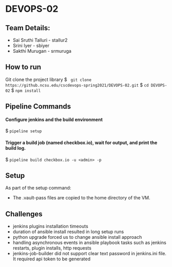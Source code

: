 # DEVOPS-02

## Team Details: 

* Sai Sruthi Talluri - stallur2
* Srini Iyer - sbiyer
* Sakthi Murugan - srmuruga

## How to run 
Git clone the project library 
$ ` git clone https://github.ncsu.edu/cscdevops-spring2021/DEVOPS-02.git`
$ `cd DEVOPS-02`
$ `npm install`

## Pipeline Commands 

#### Configure jenkins and the build environment
$ `pipeline setup`

#### Trigger a build job (named checkbox.io), wait for output, and print the build log.
$ `pipeline build checkbox.io -u <admin> -p` <admin>

## Setup

As part of the setup command:
- The .vault-pass files are copied to the home directory of the VM.


## Challenges

- jenkins plugins installation timeouts
- duration of ansible install resulted in long setup runs
- python upgrade forced us to change ansible install approach
- handling asynchronous events in ansible playbook tasks such as jenkins restarts, plugin installs, http requests
- jenkins-job-builder did not support clear text password in jenkins.ini file. It required api token to be generated
